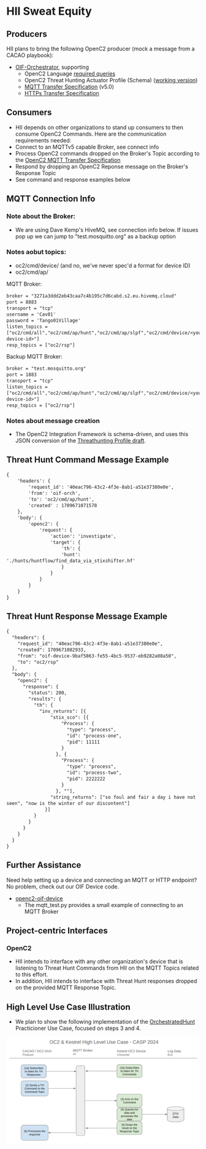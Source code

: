 # HII Sweat Equity

## Producers
HII plans to bring the following OpenC2 producer (mock a message from a CACAO playbook):
* [OIF-Orchestrator](https://github.com/oasis-open/openc2-oif-orchestrator), supporting
  - OpenC2 Language [required queries](https://docs.oasis-open.org/openc2/oc2ls/v1.0/cs02/oc2ls-v1.0-cs02.html#4-mandatory-commandsresponses)
  - OpenC2 Threat Hunting Actuator Profile (Schema) ([working version](https://github.com/dlemire60/openc2-ap-hunt/blob/working/ap-hunt-v1.0.md))
  - [MQTT Transfer Specification](https://docs.oasis-open.org/openc2/transf-mqtt/v1.0/cs01/transf-mqtt-v1.0-cs01.html#appendix-e-examples) (v5.0)
  - [HTTPs Transfer Specification](https://docs.oasis-open.org/openc2/open-impl-https/v1.1/cs01/open-impl-https-v1.1-cs01.html)

## Consumers
* HII depends on other organizations to stand up consumers to then consume OpenC2 Commands.  Here are the communication requirements needed:
* Connect to an MQTTv5 capable Broker, see connect info
* Process OpenC2 commands dropped on the Broker's Topic according to the [OpenC2 MQTT Transfer Specification](https://docs.oasis-open.org/openc2/transf-mqtt/v1.0/cs01/transf-mqtt-v1.0-cs01.html#22-default-topic-structure) 
* Respond by dropping an OpenC2 Reponse message on the Broker's Response Topic
* See command and response examples below

## MQTT Connection Info
### Note about the Broker: 
* We are using Dave Kemp's HiveMQ, see connection info below.  If issues pop up we can jump to "test.mosquitto.org" as a backup option

### Notes aobut topics:
* oc2/cmd/device/<your-device-id> (and no, we've never spec'd a format for device ID)
* oc2/cmd/ap/<topic for every profile the consumer supports>

MQTT Broker:
```
broker = "3271a3ddd2eb43caa7c4b195c7d6cabd.s2.eu.hivemq.cloud" 
port = 8883
transport = "tcp"
username = 'Cav01'
password = 'Tango01Village'
listen_topics = ["oc2/cmd/all","oc2/cmd/ap/hunt","oc2/cmd/ap/slpf","oc2/cmd/device/<your-device-id>"]
resp_topics = ["oc2/rsp"]
```

Backup MQTT Broker:
```
broker = "test.mosquitto.org" 
port = 1883
transport = "tcp"
listen_topics = ["oc2/cmd/all","oc2/cmd/ap/hunt","oc2/cmd/ap/slpf","oc2/cmd/device/<your-device-id>"]
resp_topics = ["oc2/rsp"]
```

### Notes about message creation
* The OpenC2 Integration Framework is schema-driven, and uses this JSON conversion of the 
 [Threathunting Profile draft](https://github.com/oasis-tcs/openc2-ap-hunt/blob/working/schemas/resolved%20schemas/resolved-hunt.json).
 ## Threat Hunt Command Message Example

```
{
    'headers': {
        'request_id': '40eac796-43c2-4f3e-8ab1-a51e37380e0e',
        'from': 'oif-orch',
        'to': 'oc2/cmd/ap/hunt',
        'created' : 1709671071578
    },
    'body': {
        'openc2': {
            'request': {
                'action': 'investigate',
                'target': {
                    'th': {
                    'hunt': './hunts/huntflow/find_data_via_stixshifter.hf'
                    }
                }
            }
        }
    }
}
```

## Threat Hunt Response Message Example
```
{
  "headers": {
    "request_id": "40eac796-43c2-4f3e-8ab1-a51e37380e0e",
    "created": 1709671082933,
    "from": "oif-device-9baf5863-fe55-4bc5-9537-eb9282a08a50",
    "to": "oc2/rsp"
  },
  "body": {
    "openc2": {
      "response": {
        "status": 200,
        "results": {
          "th": {
            "inv_returns": [{
                "stix_sco": [{
                    "Process": {
                      "type": "process",
                      "id": "process-one",
                      "pid": 11111
                    }
                  }, {
                    "Process": {
                      "type": "process",
                      "id": "process-two",
                      "pid": 2222222
                    }
                  }, ""],
                "string_returns": ["so foul and fair a day i have not seen", "now is the winter of our discontent"]
              }]
          }
        }
      }
    }
  }
}
```

## Further Assistance
Need help setting up a device and connecting an MQTT or HTTP endpoint?  No problem, check out our OIF Device code.
* [openc2-oif-device](https://github.com/ScreamBun/openc2-oif-device)
  * The mqtt_test.py provides a small example of connecting to an MQTT Broker

## Project-centric Interfaces
### OpenC2
* HII intends to interface with any other organization's device that is listening to Threat Hunt Commands from HII on the MQTT Topics related to this effort. 
* In addition, HII intends to interface with Threat Hunt responses dropped on the provided MQTT Response Topic.

## High Level Use Case Illustration
* We plan to show the following implementation of the [OrchestratedHunt](https://github.com/ScreamBun/casp/tree/main/Plugfests/2024-03-NorthernVirginia/UseCases/PractitionerUseCases/OrchestratedHunt) Practicioner Use Case, focused on steps 3 and 4. 

![OC2 & Kestrel HL UC](https://github.com/ScreamBun/openc2-oif-device/blob/master/assets/oc2_kestrel_use_case.png)

